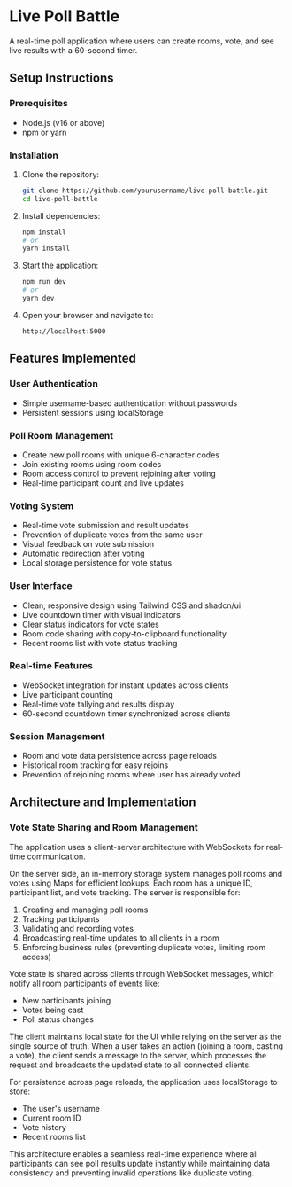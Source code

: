 # Live Poll Battle

A real-time poll application where users can create rooms, vote, and see live results with a 60-second timer.

## Setup Instructions

### Prerequisites
- Node.js (v16 or above)
- npm or yarn

### Installation

1. Clone the repository:
   ```bash
   git clone https://github.com/yourusername/live-poll-battle.git
   cd live-poll-battle
   ```

2. Install dependencies:
   ```bash
   npm install
   # or
   yarn install
   ```

3. Start the application:
   ```bash
   npm run dev
   # or
   yarn dev
   ```

4. Open your browser and navigate to:
   ```
   http://localhost:5000
   ```

## Features Implemented

### User Authentication
- Simple username-based authentication without passwords
- Persistent sessions using localStorage

### Poll Room Management
- Create new poll rooms with unique 6-character codes
- Join existing rooms using room codes
- Room access control to prevent rejoining after voting
- Real-time participant count and live updates

### Voting System
- Real-time vote submission and result updates
- Prevention of duplicate votes from the same user
- Visual feedback on vote submission
- Automatic redirection after voting
- Local storage persistence for vote status

### User Interface
- Clean, responsive design using Tailwind CSS and shadcn/ui
- Live countdown timer with visual indicators
- Clear status indicators for vote states
- Room code sharing with copy-to-clipboard functionality
- Recent rooms list with vote status tracking

### Real-time Features
- WebSocket integration for instant updates across clients
- Live participant counting
- Real-time vote tallying and results display
- 60-second countdown timer synchronized across clients

### Session Management
- Room and vote data persistence across page reloads
- Historical room tracking for easy rejoins
- Prevention of rejoining rooms where user has already voted

## Architecture and Implementation

### Vote State Sharing and Room Management

The application uses a client-server architecture with WebSockets for real-time communication. 

On the server side, an in-memory storage system manages poll rooms and votes using Maps for efficient lookups. Each room has a unique ID, participant list, and vote tracking. The server is responsible for:
1. Creating and managing poll rooms
2. Tracking participants
3. Validating and recording votes
4. Broadcasting real-time updates to all clients in a room
5. Enforcing business rules (preventing duplicate votes, limiting room access)

Vote state is shared across clients through WebSocket messages, which notify all room participants of events like:
- New participants joining
- Votes being cast
- Poll status changes

The client maintains local state for the UI while relying on the server as the single source of truth. When a user takes an action (joining a room, casting a vote), the client sends a message to the server, which processes the request and broadcasts the updated state to all connected clients.

For persistence across page reloads, the application uses localStorage to store:
- The user's username
- Current room ID
- Vote history
- Recent rooms list

This architecture enables a seamless real-time experience where all participants can see poll results update instantly while maintaining data consistency and preventing invalid operations like duplicate voting.